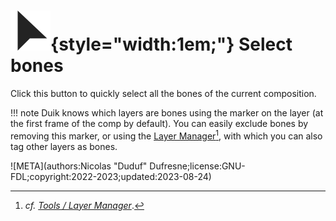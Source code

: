 # ![](../../../img/duik/icons/select.svg){style="width:1em;"} Select bones

Click this button to quickly select all the bones of the current composition.

!!! note
    Duik knows which layers are bones using the marker on the layer (at the first frame of the comp by default). You can easily exclude bones by removing this marker, or using the [Layer Manager](../../tools/layers.md)[^1], with which you can also tag other layers as bones.

[^1]: *cf.* [*Tools / Layer Manager*](../../tools/layers.md).

![META](authors:Nicolas "Duduf" Dufresne;license:GNU-FDL;copyright:2022-2023;updated:2023-08-24)
